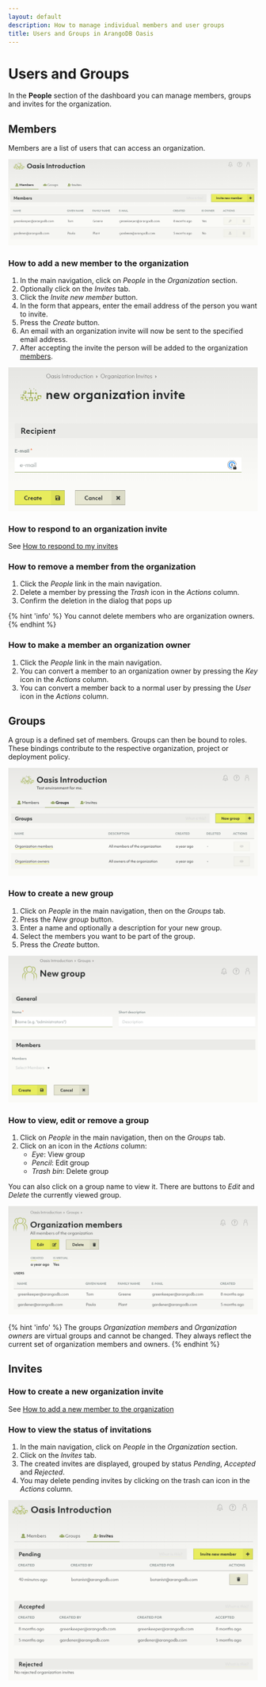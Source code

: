 ```yaml
---
layout: default
description: How to manage individual members and user groups
title: Users and Groups in ArangoDB Oasis
---
```

# Users and Groups

In the **People** section of the dashboard you can manage members, groups and
invites for the organization.

## Members

Members are a list of users that can access an organization.

![Oasis Member Access Control](../images/oasis-access-control-members.png)

### How to add a new member to the organization

1. In the main navigation, click on _People_ in the _Organization_ section.
2. Optionally click on the _Invites_ tab.
3. Click the _Invite new member_ button.
4. In the form that appears, enter the email address of the person you want to
   invite.
5. Press the _Create_ button.
6. An email with an organization invite will now be sent to the specified
   email address.
7. After accepting the invite the person will be added to the organization
   [members](#members).

![Oasis Organization Invites](../images/oasis-new-invite.png)

### How to respond to an organization invite

See [How to respond to my invites](my-account.html#how-to-respond-to-my-invites)

### How to remove a member from the organization

1. Click the _People_ link in the main navigation.
2. Delete a member by pressing the _Trash_ icon in the _Actions_ column.
3. Confirm the deletion in the dialog that pops up

{% hint 'info' %}
You cannot delete members who are organization owners.
{% endhint %}

### How to make a member an organization owner

1. Click the _People_ link in the main navigation.
2. You can convert a member to an organization owner by pressing the _Key_ icon
   in the _Actions_ column.
3. You can convert a member back to a normal user by pressing the _User_ icon
   in the _Actions_ column.

## Groups

A group is a defined set of members. Groups can then be bound to roles. These
bindings contribute to the respective organization, project or deployment policy.

![Oasis Groups](../images/oasis-groups.png)

### How to create a new group

1. Click on _People_ in the main navigation, then on the _Groups_ tab.
2. Press the _New group_ button.
3. Enter a name and optionally a description for your new group.
4. Select the members you want to be part of the group.
5. Press the _Create_ button.

![Oasis New Group](../images/oasis-new-group.png)

### How to view, edit or remove a group

1. Click on _People_ in the main navigation, then on the _Groups_ tab.
2. Click on an icon in the _Actions_ column:
   - _Eye_: View group
   - _Pencil_: Edit group
   - _Trash bin_: Delete group

You can also click on a group name to view it. There are buttons to _Edit_ and
_Delete_ the currently viewed group.

![Oasis Group](../images/oasis-group.png)

{% hint 'info' %}
The groups _Organization members_ and _Organization owners_ are virtual groups
and cannot be changed. They always reflect the current set of organization
members and owners.
{% endhint %}

## Invites

### How to create a new organization invite

See [How to add a new member to the organization](#how-to-add-a-new-member-to-the-organization)

### How to view the status of invitations

1. In the main navigation, click on _People_ in the _Organization_ section.
2. Click on the _Invites_ tab.
3. The created invites are displayed, grouped by status _Pending_,
   _Accepted_ and _Rejected_.
4. You may delete pending invites by clicking on the trash can icon in the
   _Actions_ column.

![Oasis Organization Invites](../images/oasis-org-invites.png)
